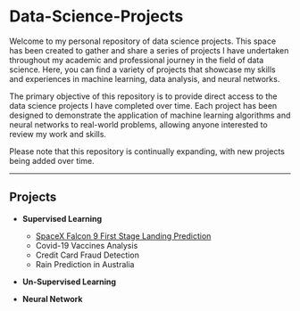 # Data-Science-Projects

Welcome to my personal repository of data science projects. This space has been created to gather and share a series of projects I have undertaken throughout my academic and professional journey in the field of data science. Here, you can find a variety of projects that showcase my skills and experiences in machine learning, data analysis, and neural networks.

The primary objective of this repository is to provide direct access to the data science projects I have completed over time. Each project has been designed to demonstrate the application of machine learning algorithms and neural networks to real-world problems, allowing anyone interested to review my work and skills.

Please note that this repository is continually expanding, with new projects being added over time.
- - - -
## Projects
- **Supervised Learning**
  - [SpaceX Falcon 9 First Stage Landing Prediction](https://github.com/GianlucaBarbiere/SpaceX)
  - Covid-19 Vaccines Analysis
  - Credit Card Fraud Detection
  - Rain Prediction in Australia
- **Un-Supervised Learning**

- **Neural Network**
